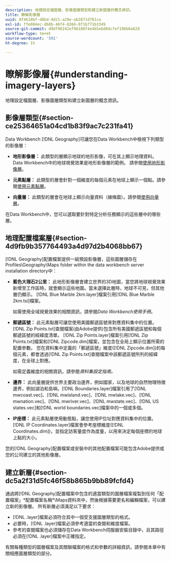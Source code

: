 ```yaml
---
description: 地理設定檔圖層、影像圖層類型和建立新圖層的概念資訊。
title: 瞭解影像層
uuid: 8f4618bf-d8bd-4d21-a29e-ab2871d781ca
exl-id: ffe084ec-db8b-46f4-8266-0f1b771b3349
source-git-commit: d9df90242ef96188f4e4b5e6d04cfef196b0a628
workflow-type: tm+mt
source-wordcount: '591'
ht-degree: 1%

---
```


# 瞭解影像層{#understanding-imagery-layers}

地理設定檔圖層、影像圖層類型和建立新圖層的概念資訊。

## 影像層類型{#section-ce25364651a04cd1b83f9ac7c231fa41}

Data Workbench [!DNL Geography]可讓您在Data Workbench中檢視下列類型的影像層：

* **地形影像層：** 此類型的層顯示地球的地形影像，可在其上顯示地理資料。Data Workbench中的地球視覺效果是地形影像層的範例。 請參閱[使用地形影像層](../../../home/c-geo-oview/c-wk-img-lyrs/c-trn-img-lyrs/c-trn-img-lyrs.md#concept-8a0a16013e824ac29f35a0349b5d8ccf)。

* **元素點層：** 此類型的層會針對一個維度的每個元素在地球上顯示一個點。請參閱[使用元素點層](../../../home/c-geo-oview/c-wk-img-lyrs/c-elmt-pt-lyrs/c-elmt-pt-lyrs.md#concept-52b3262ab4e042a18956be8809638af9)。

* **向量層：** 此類型的層會在地球上顯示向量資料（線條圖）。請參閱[使用向量層](../../../home/c-geo-oview/c-wk-img-lyrs/c-wk-vctr-lyrs/c-wk-vctr-lyrs.md#concept-a2c9e8155f554cbe96ee3aaf44f2d620)。

在Data Workbench中，您可以選取要針對特定分析任務顯示的這些層中的哪些層。

## 地理配置檔案層{#section-4d9fb9b357764493a4d97d2b4068bb67}

[!DNL Geography]配置檔案提供一組預設影像層，這些圖層儲存在Profiles\Geography\Maps folder within the data workbench server installation directory中：

* **藍色大理石2公里：** 此地形影像層會建立世界的3D地圖，當您將地球視覺效果新增至工作區時，就會顯示這些地圖。當未選擇此層時，地球不可見，但其他層仍顯示。 [!DNL Blue Marble 2km.layer]檔案引用[!DNL Blue Marble 2km.tsi]檔案。

   如需使用全域視覺效果的相關資訊，請參閱&#x200B;*Data Workbench使用手冊*。

* **郵遞區號：** 此元素點層可讓您使用美國郵遞區號來對應資料集中的位置。[!DNL Zip Points.txt]查閱檔案(由Adobe提供)包含所有美國郵遞區號和每個郵遞區號的經緯度清單。 [!DNL Zip Points.layer]檔案引用[!DNL Zip Points.txt]檔案和[!DNL Zipcode.dim]檔案，並包含在全局上顯示位置所需的配置參數。 您在資料集中定義的「郵遞區號」維度([!DNL Zipcode.dim])的每個元素，都會透過[!DNL Zip Points.txt]查閱檔案中該郵遞區號所列的經緯度，在全球上對應。

   如需定義維度的相關資訊，請參閱&#x200B;*資料集設定指南。*

* **邊界：** 此向量層提供世界主要政治邊界，例如國家，以及地球的自然物理特徵邊界，例如湖泊和島嶼。[!DNL Boundaries.layer]檔案引用了[!DNL mwcoast.vec]、[!DNL mwisland.vec]、[!DNL mwlake.vec]、[!DNL mwnation.vec]、[!DNL mwriver.vec]、[!DNL mwstate.vec]、[!DNL US states.vec]和[!DNL world boundaries.vec]檔案中的一個或多個。

* **IP座標：** 此元素點層使用動態點，讓您使用IP位址對應資料集中的位置。[!DNL IP Coordinates.layer]檔案會參考座標維度([!DNL Coordinates.dim])，並指定訪客量度作為度量，以用來決定每個座標的地球上點的大小。

您的[!DNL Geography]配置檔案或安裝中的其他配置檔案可能包含Adobe提供或您的公司建立的其他影像層。

## 建立新層{#section-dc5a2f31d5fc46f58b865b9bb89fcfd4}

通過將[!DNL Geography]配置檔案中包含的適當類型的圖層檔案複製到任何「配置檔案」\*配置檔案名稱*\Maps資料夾中，然後根據需要更名和編輯檔案，可以建立新的影像層。 所有新層必須滿足以下要求：

* [!DNL .layer]檔案必須符合其中一個受支援圖層類型的格式。
* 必要時，[!DNL .layer]檔案必須參考適當的查閱和維度檔案。
* 參考的查閱檔案也必須儲存在Data Workbench伺服器安裝目錄中，且其路徑必須在[!DNL .layer]檔案中正確指定。

有關每種類型的圖層檔案及其關聯檔案的格式和參數的詳細資訊，請參閱本章中有關相應圖層類型的部分。
